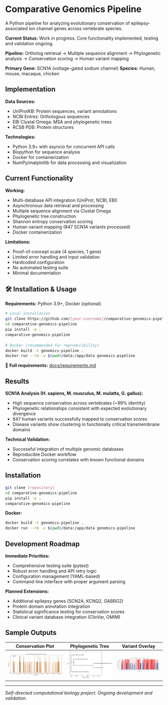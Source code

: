 # Comparative Genomics Pipeline

A Python pipeline for analyzing evolutionary conservation of epilepsy-associated ion channel genes across vertebrate species.

**Current Status:** Work in progress. Core functionality implemented, testing and validation ongoing.

**Pipeline:** Ortholog retrieval → Multiple sequence alignment → Phylogenetic analysis → Conservation scoring → Human variant mapping

**Primary Gene:** SCN1A (voltage-gated sodium channel)
**Species:** Human, mouse, macaque, chicken

## Implementation

**Data Sources:**
- UniProtKB: Protein sequences, variant annotations
- NCBI Entrez: Orthologous sequences
- EBI Clustal Omega: MSA and phylogenetic trees
- RCSB PDB: Protein structures

**Technologies:**
- Python 3.9+ with asyncio for concurrent API calls
- Biopython for sequence analysis
- Docker for containerization
- NumPy/matplotlib for data processing and visualization


## Current Functionality

**Working:**
- Multi-database API integration (UniProt, NCBI, EBI)
- Asynchronous data retrieval and processing
- Multiple sequence alignment via Clustal Omega
- Phylogenetic tree construction
- Shannon entropy conservation scoring
- Human variant mapping (847 SCN1A variants processed)
- Docker containerization

**Limitations:**
- Proof-of-concept scale (4 species, 1 gene)
- Limited error handling and input validation
- Hardcoded configuration
- No automated testing suite
- Minimal documentation

## 🛠️ Installation & Usage

**Requirements:** Python 3.9+, Docker (optional)

```bash
# Local installation
git clone https://github.com/[your-username]/comparative-genomics-pipeline
cd comparative-genomics-pipeline
pip install -e .
comparative-genomics-pipeline

# Docker (recommended for reproducibility)
docker build -t genomics-pipeline .
docker run --rm -v $(pwd)/data:/app/data genomics-pipeline
```

📁 **Full requirements:** [docs/requirements.md](docs/requirements.md)

## Results

**SCN1A Analysis (H. sapiens, M. musculus, M. mulatta, G. gallus):**
- High sequence conservation across vertebrates (~99% identity)
- Phylogenetic relationships consistent with expected evolutionary divergence
- 847 human variants successfully mapped to conservation scores
- Disease variants show clustering in functionally critical transmembrane domains

**Technical Validation:**
- Successful integration of multiple genomic databases
- Reproducible Docker workflow
- Conservation scoring correlates with known functional domains

## Installation

```bash
git clone [repository]
cd comparative-genomics-pipeline
pip install -e .
comparative-genomics-pipeline
```

**Docker:**
```bash
docker build -t genomics-pipeline .
docker run --rm -v $(pwd)/data:/app/data genomics-pipeline
```

## Development Roadmap

**Immediate Priorities:**
- Comprehensive testing suite (pytest)
- Robust error handling and API retry logic
- Configuration management (YAML-based)
- Command-line interface with proper argument parsing

**Planned Extensions:**
- Additional epilepsy genes (SCN2A, KCNQ2, GABRG2)
- Protein domain annotation integration
- Statistical significance testing for conservation scores
- Clinical variant database integration (ClinVar, OMIM)

## Sample Outputs

| Conservation Plot | Phylogenetic Tree | Variant Overlay |
|:----------------:|:----------------:|:---------------:|
| ![Conservation](data/output/conservation/SCN1A_conservation_entropy.png) | ![Tree](data/output/trees/SCN1A.png) | ![Variants](data/output/variants/SCN1A_conservation_with_variants.png) |

---

*Self-directed computational biology project. Ongoing development and validation.*
